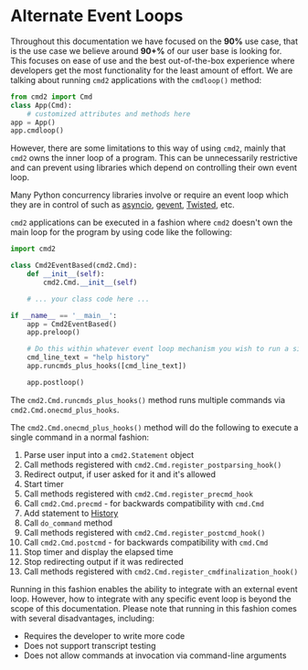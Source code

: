 # Alternate Event Loops

Throughout this documentation we have focused on the **90%** use case, that is the use case we
believe around **90+%** of our user base is looking for. This focuses on ease of use and the best
out-of-the-box experience where developers get the most functionality for the least amount of
effort. We are talking about running `cmd2` applications with the `cmdloop()` method:

```py
from cmd2 import Cmd
class App(Cmd):
    # customized attributes and methods here
app = App()
app.cmdloop()
```

However, there are some limitations to this way of using `cmd2`, mainly that `cmd2` owns the inner
loop of a program. This can be unnecessarily restrictive and can prevent using libraries which
depend on controlling their own event loop.

Many Python concurrency libraries involve or require an event loop which they are in control of such
as [asyncio](https://docs.python.org/3/library/asyncio.html), [gevent](http://www.gevent.org/),
[Twisted](https://twistedmatrix.com), etc.

`cmd2` applications can be executed in a fashion where `cmd2` doesn't own the main loop for the
program by using code like the following:

```py
import cmd2

class Cmd2EventBased(cmd2.Cmd):
    def __init__(self):
        cmd2.Cmd.__init__(self)

    # ... your class code here ...

if __name__ == '__main__':
    app = Cmd2EventBased()
    app.preloop()

    # Do this within whatever event loop mechanism you wish to run a single command
    cmd_line_text = "help history"
    app.runcmds_plus_hooks([cmd_line_text])

    app.postloop()
```

The `cmd2.Cmd.runcmds_plus_hooks()` method runs multiple commands via `cmd2.Cmd.onecmd_plus_hooks`.

The `cmd2.Cmd.onecmd_plus_hooks()` method will do the following to execute a single command in a
normal fashion:

1.  Parse user input into a `cmd2.Statement` object
1.  Call methods registered with `cmd2.Cmd.register_postparsing_hook()`
1.  Redirect output, if user asked for it and it's allowed
1.  Start timer
1.  Call methods registered with `cmd2.Cmd.register_precmd_hook`
1.  Call `cmd2.Cmd.precmd` - for backwards compatibility with `cmd.Cmd`
1.  Add statement to [History](../features/history.md)
1.  Call `do_command` method
1.  Call methods registered with `cmd2.Cmd.register_postcmd_hook()`
1.  Call `cmd2.Cmd.postcmd` - for backwards compatibility with `cmd.Cmd`
1.  Stop timer and display the elapsed time
1.  Stop redirecting output if it was redirected
1.  Call methods registered with `cmd2.Cmd.register_cmdfinalization_hook()`

Running in this fashion enables the ability to integrate with an external event loop. However, how
to integrate with any specific event loop is beyond the scope of this documentation. Please note
that running in this fashion comes with several disadvantages, including:

- Requires the developer to write more code
- Does not support transcript testing
- Does not allow commands at invocation via command-line arguments
